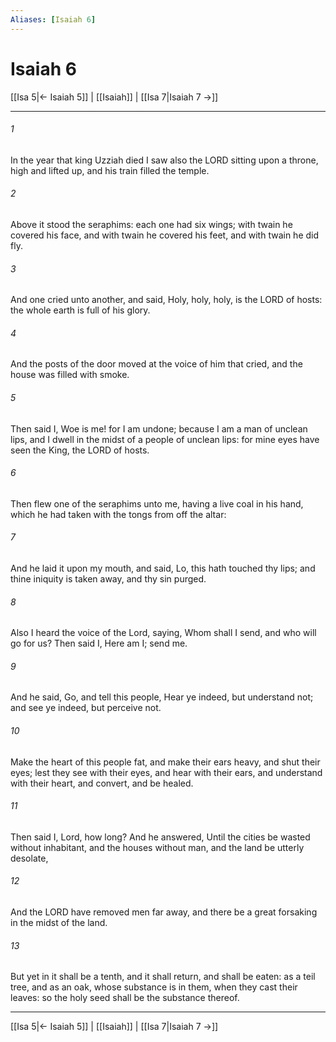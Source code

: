 ```yaml
---
Aliases: [Isaiah 6]
---
```

# Isaiah 6

[[Isa 5|← Isaiah 5]] | [[Isaiah]] | [[Isa 7|Isaiah 7 →]]
***



###### 1 
In the year that king Uzziah died I saw also the LORD sitting upon a throne, high and lifted up, and his train filled the temple. 

###### 2 
Above it stood the seraphims: each one had six wings; with twain he covered his face, and with twain he covered his feet, and with twain he did fly. 

###### 3 
And one cried unto another, and said, Holy, holy, holy, is the LORD of hosts: the whole earth is full of his glory. 

###### 4 
And the posts of the door moved at the voice of him that cried, and the house was filled with smoke. 

###### 5 
Then said I, Woe is me! for I am undone; because I am a man of unclean lips, and I dwell in the midst of a people of unclean lips: for mine eyes have seen the King, the LORD of hosts. 

###### 6 
Then flew one of the seraphims unto me, having a live coal in his hand, which he had taken with the tongs from off the altar: 

###### 7 
And he laid it upon my mouth, and said, Lo, this hath touched thy lips; and thine iniquity is taken away, and thy sin purged. 

###### 8 
Also I heard the voice of the Lord, saying, Whom shall I send, and who will go for us? Then said I, Here am I; send me. 

###### 9 
And he said, Go, and tell this people, Hear ye indeed, but understand not; and see ye indeed, but perceive not. 

###### 10 
Make the heart of this people fat, and make their ears heavy, and shut their eyes; lest they see with their eyes, and hear with their ears, and understand with their heart, and convert, and be healed. 

###### 11 
Then said I, Lord, how long? And he answered, Until the cities be wasted without inhabitant, and the houses without man, and the land be utterly desolate, 

###### 12 
And the LORD have removed men far away, and there be a great forsaking in the midst of the land. 

###### 13 
But yet in it shall be a tenth, and it shall return, and shall be eaten: as a teil tree, and as an oak, whose substance is in them, when they cast their leaves: so the holy seed shall be the substance thereof.

***
[[Isa 5|← Isaiah 5]] | [[Isaiah]] | [[Isa 7|Isaiah 7 →]]
